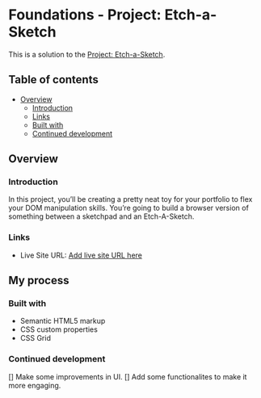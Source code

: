 # Foundations - Project: Etch-a-Sketch

This is a solution to the [Project: Etch-a-Sketch](https://www.theodinproject.com/paths/foundations/courses/foundations/lessons/etch-a-sketch-project).

## Table of contents

- [Overview](#overview)
  - [Introduction](#introduction)
  - [Links](#links)
  - [Built with](#built-with)
  - [Continued development](#continued-development)

## Overview

### Introduction

In this project, you’ll be creating a pretty neat toy for your portfolio to flex your DOM manipulation skills. You’re going to build a browser version of something between a sketchpad and an Etch-A-Sketch.

### Links

- Live Site URL: [Add live site URL here](https://your-live-site-url.com)

## My process

### Built with

- Semantic HTML5 markup
- CSS custom properties
- CSS Grid

### Continued development

[] Make some improvements in UI.
[] Add some functionalites to make it more engaging.
